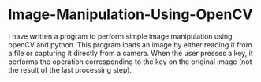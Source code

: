 # Image-Manipulation-Using-OpenCV
I have written a program to perform simple image manipulation using openCV and python. This program loads an image by either reading it from a file or capturing it directly from a camera. When the user presses a key, it performs the operation corresponding to the key on the original image (not the result of the last processing step).
